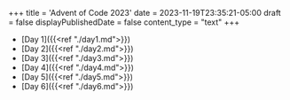+++
title = 'Advent of Code 2023'
date = 2023-11-19T23:35:21-05:00
draft = false
displayPublishedDate = false
content_type = "text"
+++


 - [Day 1]({{<ref "./day1.md">}})
 - [Day 2]({{<ref "./day2.md">}})
 - [Day 3]({{<ref "./day3.md">}})
 - [Day 4]({{<ref "./day4.md">}})
 - [Day 5]({{<ref "./day5.md">}})
 - [Day 6]({{<ref "./day6.md">}})
